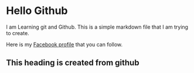 # Hello Github

I am Learning git and Github. This is a simple markdown file that I am trying to create.

Here is my [Facebook profile](https://facebook.com/rusafy) that you can follow.


## This heading is created from github 
